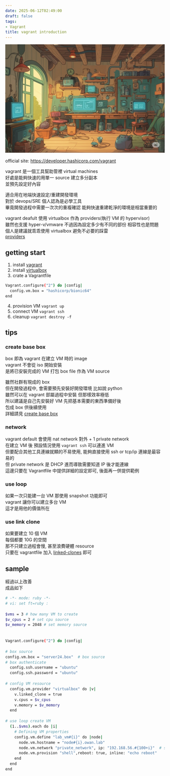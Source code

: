 ```yaml
---
date: 2025-06-12T02:49:00
draft: false
tags:
- Vagrant
title: vagrant introduction
---
```

![](images/banner.jpeg)
<!--more-->

official site: https://developer.hashicorp.com/vagrant

vagrant 是一個工具幫助管裡 virtual machines  
好處是能夠快速的用單一 source 建立多分副本  
並預先設定好內容  

適合用在地端快速設定/重建開發環境  
對於 devops/SRE 個人認為是必學工具  
畢竟開發過程中需要一次次的重複確認 能夠快速重建乾淨的環境是相當重要的  

vagrant deafult 使用 virtualbox 作為 providers(執行 VM 的 hypervisor)  
雖然也支援 hyper-v/vmware 不過因為設定多少有不同的部份 相容性也是問題  
個人是建議就乖乖使用 virtualbox 避免不必要的踩雷  
[providers](https://developer.hashicorp.com/vagrant/docs/providers/default)  

## getting start
1. install [vagrant](https://developer.hashicorp.com/vagrant/downloads)  
2. install [virtualbox](https://www.virtualbox.org)  
3. crate a Vagrantfile  

```bash
Vagrant.configure("2") do |config|
  config.vm.box = "hashicorp/bionic64"
end
```

4. provision VM  `vagrant up`
5. connect VM `vagrant ssh`
6. cleanup `vagrant destroy -f`

## tips
### create base box 
box 即為 vagrant 在建立 VM 時的 image  
vagrant 不會從 iso 開始安裝  
是將已安裝完成的 VM 打包 box file 作為 VM source  

雖然社群有現成的 box  
但在開發過程中, 會需要預先安裝好開發環境 比如說 python  
雖然可以在 vagrant 部屬過程中安裝  但那樣效率極低  
所以建議是自己先安裝好 VM  先把基本需要的東西準備好後  
包成 box 供後續使用  
詳細請見 [create base box](https://developer.hashicorp.com/vagrant/docs/providers/virtualbox/boxes)  


### network

vagrant default 會使用 nat network 對外 + 1 private network  
在建立 VM 後
預設情況使用 `vagrant ssh` 可以連進 VM   
但要配合其他工具連線就顯的不易使用, 能夠直接使用 ssh or tcp/ip 連線是最容易的    
但 private network 是 DHCP  進而導致需要知道 IP 後才能連線  
這邊只要在 Vagrantfile 中提供詳細的設定即可, 後面再一併提供範例  

### use loop  
如果一次只能建一台 VM
那使用 snapshot 功能即可  
vagrant 讓你可以建立多台 VM  
這才是用他的價值所在  
 
### use link clone 
如果要建立 10 個 VM   
每個都要 10G 的空間  
那不只建立過程會慢, 甚至浪費硬體 resource  
只要在 vagrantfile 加入 [linked-clones](https://developer.hashicorp.com/vagrant/docs/providers/virtualbox/configuration#linked-clones) 即可  


## sample

經過以上改善  
成品如下  

```bash
# -*- mode: ruby -*-
# vi: set ft=ruby :

$vms = 3 # how many VM to create
$v_cpus = 2 # set cpu source
$v_memory = 2048 # set memory source


Vagrant.configure("2") do |config|

# box source
config.vm.box = "server24.box"  # box source
# box authenticate
  config.ssh.username = "ubuntu"
  config.ssh.password = "ubuntu"

# config VM resource  
  config.vm.provider "virtualbox" do |v|
    v.linked_clone = true
    v.cpus = $v_cpus
    v.memory = $v_memory
  end

# use loop create VM
  (1..$vms).each do |i|
    # Defining VM properties
    config.vm.define "lab_vm#{i}" do |node|
      node.vm.hostname = "node#{i}.owan.lab"
      node.vm.network "private_network", ip: "192.168.56.#{100+i}"  # set VM IP
      node.vm.provision "shell",reboot: true, inline: "echo reboot"
    end
  end
end
```